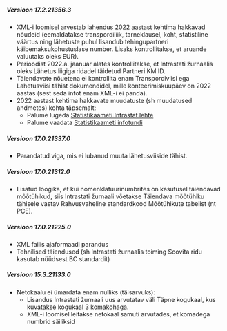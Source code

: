 ---
---

##### Versioon 17.2.21356.3
- XML-i loomisel arvestab lahendus 2022 aastast kehtima hakkavad nõudeid (eemaldatakse transpordiliik, tarneklausel, koht, statistiline väärtus ning lähetuste puhul lisandub tehingupartneri käibemaksukohustuslase number. Lisaks kontrollitakse, et aruande valuutaks oleks EUR).
- Perioodist 2022.a. jaanuar alates kontrollitakse, et Intrastati žurnaalis oleks Lähetus liigiga ridadel täidetud Partneri KM ID.
- Täiendavate nõuetena ei kontrollita enam Transpordiviisi ega Lahetusviisi tähist dokumendidel, mille konteerimiskuupäev on 2022 aastas (sest seda infot enam XML-i ei panda).
- 2022 aastast kehtima hakkavate muudatuste (sh muudatused andmetes) kohta täpsemalt:
  - Palume lugeda <a href="https://www.stat.ee/et/intrastat" target="_blank">Statistikaameti Intrastat lehte</a>
  - Palume vaadata <a href="https://www.youtube.com/watch?v=cbNvK0wDxAM" target="_blank">Statistikaameti infotundi</a>

##### Versioon 17.0.21337.0
- Parandatud viga, mis ei lubanud muuta lähetusviiside tähist.  

##### Versioon 17.0.21312.0
- Lisatud loogika, et kui nomenklatuurinumbrites on kasutusel täiendavad mõõtühikud, siis Intrastati žurnaali võetakse Täiendava mõõtühiku tähisele vastav Rahvusvaheline standardkood Mõõtühikute tabelist (nt PCE).  

##### Versioon 17.0.21225.0
- XML failis ajaformaadi parandus
- Tehnilised täiendused (sh Intrastati žurnaalis toiming Soovita ridu kasutab nüüdsest BC standardit)  

##### Versioon 15.3.21133.0
- Netokaalu ei ümardata enam nulliks (täisarvuks):
  - Lisandus Intrastati žurnaali uus arvutatav väli Täpne kogukaal, kus kuvatakse kogukaal 3 komakohaga.  
  - XML-i loomisel leitakse netokaal <netMass> samuti arvutades, et komadega numbrid säiliksid
